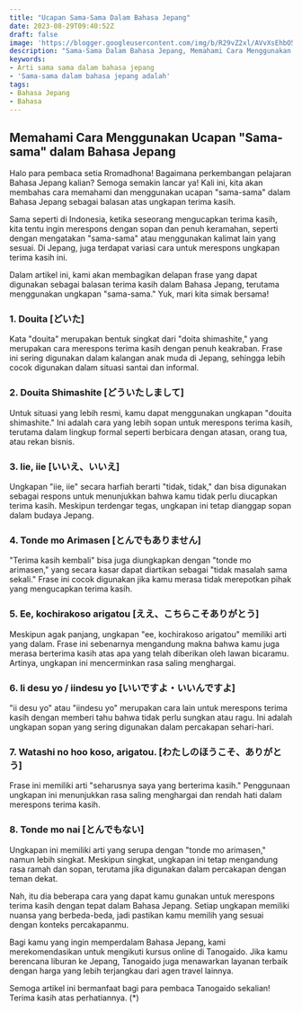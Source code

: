 ```yaml
---
title: "Ucapan Sama-Sama Dalam Bahasa Jepang"
date: 2023-08-29T09:40:52Z
draft: false
image: 'https://blogger.googleusercontent.com/img/b/R29vZ2xl/AVvXsEhbO5RmMm4I3eGgK6siEQEc3Je2qgdCjDtlXMTk7q5JNltJv0M93pxTP1IPqQZ8l6waDFqXWWByKesOXNJfLQsJOgnGxWrE8bAJxa7-co4XlZvC3GUPloIHerXQleUQDMlNyn9wU71HCi4YZPmLiAzxsQHewKm855jT4ihabbYnzjJ6I-3cDnEq6Q3QwTE/s480/sama-sama-dalam-bahasa-jepang.jpg'
description: "Sama-Sama Dalam Bahasa Jepang, Memahami Cara Menggunakan Ucapan 'Sama-sama' dalam Bahasa Jepang"
keywords:
- Arti sama sama dalam bahasa jepang
- 'Sama-sama dalam bahasa jepang adalah' 
tags:
- Bahasa Jepang
- Bahasa
---
```


## Memahami Cara Menggunakan Ucapan "Sama-sama" dalam Bahasa Jepang

Halo para pembaca setia Rromadhona! Bagaimana perkembangan pelajaran Bahasa Jepang kalian? Semoga semakin lancar ya! Kali ini, kita akan membahas cara memahami dan menggunakan ucapan "sama-sama" dalam Bahasa Jepang sebagai balasan atas ungkapan terima kasih.

Sama seperti di Indonesia, ketika seseorang mengucapkan terima kasih, kita tentu ingin merespons dengan sopan dan penuh keramahan, seperti dengan mengatakan "sama-sama" atau menggunakan kalimat lain yang sesuai. Di Jepang, juga terdapat variasi cara untuk merespons ungkapan terima kasih ini.

Dalam artikel ini, kami akan membagikan delapan frase yang dapat digunakan sebagai balasan terima kasih dalam Bahasa Jepang, terutama menggunakan ungkapan "sama-sama." Yuk, mari kita simak bersama!

### 1. Douita [どいた]
Kata "douita" merupakan bentuk singkat dari "doita shimashite," yang merupakan cara merespons terima kasih dengan penuh keakraban. Frase ini sering digunakan dalam kalangan anak muda di Jepang, sehingga lebih cocok digunakan dalam situasi santai dan informal.

### 2. Douita Shimashite [どういたしまして]
Untuk situasi yang lebih resmi, kamu dapat menggunakan ungkapan "douita shimashite." Ini adalah cara yang lebih sopan untuk merespons terima kasih, terutama dalam lingkup formal seperti berbicara dengan atasan, orang tua, atau rekan bisnis.

### 3. Iie, iie [いいえ、いいえ]
Ungkapan "iie, iie" secara harfiah berarti "tidak, tidak," dan bisa digunakan sebagai respons untuk menunjukkan bahwa kamu tidak perlu diucapkan terima kasih. Meskipun terdengar tegas, ungkapan ini tetap dianggap sopan dalam budaya Jepang.

### 4. Tonde mo Arimasen [とんでもありません]
"Terima kasih kembali" bisa juga diungkapkan dengan "tonde mo arimasen," yang secara kasar dapat diartikan sebagai "tidak masalah sama sekali." Frase ini cocok digunakan jika kamu merasa tidak merepotkan pihak yang mengucapkan terima kasih.

### 5. Ee, kochirakoso arigatou [ええ、こちらこそありがとう]
Meskipun agak panjang, ungkapan "ee, kochirakoso arigatou" memiliki arti yang dalam. Frase ini sebenarnya mengandung makna bahwa kamu juga merasa berterima kasih atas apa yang telah diberikan oleh lawan bicaramu. Artinya, ungkapan ini mencerminkan rasa saling menghargai.

### 6. Ii desu yo / iindesu yo [いいですよ・いいんですよ]
"ii desu yo" atau "iindesu yo" merupakan cara lain untuk merespons terima kasih dengan memberi tahu bahwa tidak perlu sungkan atau ragu. Ini adalah ungkapan sopan yang sering digunakan dalam percakapan sehari-hari.

### 7. Watashi no hoo koso, arigatou. [わたしのほうこそ、ありがとう]
Frase ini memiliki arti "seharusnya saya yang berterima kasih." Penggunaan ungkapan ini menunjukkan rasa saling menghargai dan rendah hati dalam merespons terima kasih.

### 8. Tonde mo nai [とんでもない]
Ungkapan ini memiliki arti yang serupa dengan "tonde mo arimasen," namun lebih singkat. Meskipun singkat, ungkapan ini tetap mengandung rasa ramah dan sopan, terutama jika digunakan dalam percakapan dengan teman dekat.

Nah, itu dia beberapa cara yang dapat kamu gunakan untuk merespons terima kasih dengan tepat dalam Bahasa Jepang. Setiap ungkapan memiliki nuansa yang berbeda-beda, jadi pastikan kamu memilih yang sesuai dengan konteks percakapanmu.

Bagi kamu yang ingin memperdalam Bahasa Jepang, kami merekomendasikan untuk mengikuti kursus online di Tanogaido. Jika kamu berencana liburan ke Jepang, Tanogaido juga menawarkan layanan terbaik dengan harga yang lebih terjangkau dari agen travel lainnya.

Semoga artikel ini bermanfaat bagi para pembaca Tanogaido sekalian! Terima kasih atas perhatiannya. (*)